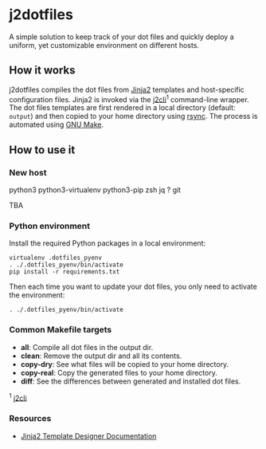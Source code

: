 # j2dotfiles

A simple solution to keep track of your dot files and quickly deploy a uniform,
yet customizable environment on different hosts.

## How it works
j2dotfiles compiles the dot files from [Jinja2](http://jinja.pocoo.org/)
templates and host-specific configuration files.
Jinja2 is invoked via the [j2cli](https://github.com/m000/j2cli)<sup>1</sup>
command-line wrapper.
The dot files templates are first rendered in a local directory
(default: `output`) and then copied to your home directory using
[rsync](https://rsync.samba.org/).
The process is automated using [GNU Make](https://www.gnu.org/software/make/).

## How to use it

### New host
python3
python3-virtualenv
python3-pip
zsh
jq ?
git


TBA

### Python environment
Install the required Python packages in a local environment:
```
virtualenv .dotfiles_pyenv
. ./.dotfiles_pyenv/bin/activate
pip install -r requirements.txt
```

Then each time you want to update your dot files, you only
need to activate the environment:
```
. ./.dotfiles_pyenv/bin/activate
```

### Common Makefile targets
* **all**: Compile all dot files in the output dir.
* **clean**: Remove the output dir and all its contents.
* **copy-dry**: See what files will be copied to your home directory.
* **copy-real**: Copy the generated files to your home directory.
* **diff**: See the differences between generated and installed dot files.

<sup>1</sup> [j2cli](https://github.com/kolypto/j2cli)

### Resources
* [Jinja2 Template Designer Documentation](http://jinja.pocoo.org/docs/dev/templates/)
